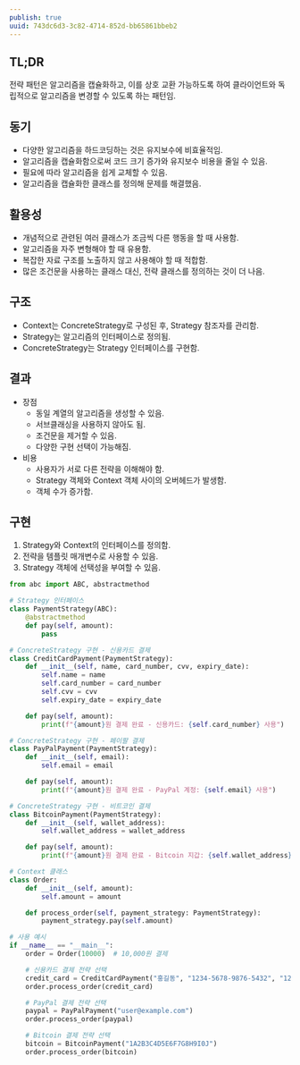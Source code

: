 ```yaml
---
publish: true
uuid: 743dc6d3-3c82-4714-852d-bb65861bbeb2
---
```


## TL;DR

전략 패턴은 알고리즘을 캡슐화하고, 이를 상호 교환 가능하도록 하여 클라이언트와 독립적으로 알고리즘을 변경할 수 있도록 하는 패턴임.

## 동기

- 다양한 알고리즘을 하드코딩하는 것은 유지보수에 비효율적임.
- 알고리즘을 캡슐화함으로써 코드 크기 증가와 유지보수 비용을 줄일 수 있음.
- 필요에 따라 알고리즘을 쉽게 교체할 수 있음.
- 알고리즘을 캡슐화한 클래스를 정의해 문제를 해결했음.

## 활용성

- 개념적으로 관련된 여러 클래스가 조금씩 다른 행동을 할 때 사용함.
- 알고리즘을 자주 변형해야 할 때 유용함.
- 복잡한 자료 구조를 노출하지 않고 사용해야 할 때 적합함.
- 많은 조건문을 사용하는 클래스 대신, 전략 클래스를 정의하는 것이 더 나음.

## 구조

- Context는 ConcreteStrategy로 구성된 후, Strategy 참조자를 관리함.
- Strategy는 알고리즘의 인터페이스로 정의됨.
- ConcreteStrategy는 Strategy 인터페이스를 구현함.

## 결과

- 장점
    - 동일 계열의 알고리즘을 생성할 수 있음.
    - 서브클래싱을 사용하지 않아도 됨.
    - 조건문을 제거할 수 있음.
    - 다양한 구현 선택이 가능해짐.
- 비용
    - 사용자가 서로 다른 전략을 이해해야 함.
    - Strategy 객체와 Context 객체 사이의 오버헤드가 발생함.
    - 객체 수가 증가함.

## 구현

1. Strategy와 Context의 인터페이스를 정의함.
2. 전략을 템플릿 매개변수로 사용할 수 있음.
3. Strategy 객체에 선택성을 부여할 수 있음.

```python
from abc import ABC, abstractmethod

# Strategy 인터페이스
class PaymentStrategy(ABC):
    @abstractmethod
    def pay(self, amount):
        pass

# ConcreteStrategy 구현 - 신용카드 결제
class CreditCardPayment(PaymentStrategy):
    def __init__(self, name, card_number, cvv, expiry_date):
        self.name = name
        self.card_number = card_number
        self.cvv = cvv
        self.expiry_date = expiry_date

    def pay(self, amount):
        print(f"{amount}원 결제 완료 - 신용카드: {self.card_number} 사용")

# ConcreteStrategy 구현 - 페이팔 결제
class PayPalPayment(PaymentStrategy):
    def __init__(self, email):
        self.email = email

    def pay(self, amount):
        print(f"{amount}원 결제 완료 - PayPal 계정: {self.email} 사용")

# ConcreteStrategy 구현 - 비트코인 결제
class BitcoinPayment(PaymentStrategy):
    def __init__(self, wallet_address):
        self.wallet_address = wallet_address

    def pay(self, amount):
        print(f"{amount}원 결제 완료 - Bitcoin 지갑: {self.wallet_address} 사용")

# Context 클래스
class Order:
    def __init__(self, amount):
        self.amount = amount

    def process_order(self, payment_strategy: PaymentStrategy):
        payment_strategy.pay(self.amount)

# 사용 예시
if __name__ == "__main__":
    order = Order(10000)  # 10,000원 결제

    # 신용카드 결제 전략 선택
    credit_card = CreditCardPayment("홍길동", "1234-5678-9876-5432", "123", "12/25")
    order.process_order(credit_card)

    # PayPal 결제 전략 선택
    paypal = PayPalPayment("user@example.com")
    order.process_order(paypal)

    # Bitcoin 결제 전략 선택
    bitcoin = BitcoinPayment("1A2B3C4D5E6F7G8H9I0J")
    order.process_order(bitcoin)
```